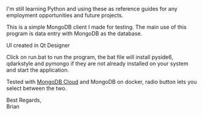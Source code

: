 I'm still learning Python and using these as reference guides for any employment opportunities and future projects.

This is a simple MongoDB client I made for testing. The main use of this program is data entry with MongoDB as the database.

UI created in Qt Designer

Click on run.bat to run the program, the bat file will install pyside6, qdarkstyle and pymongo if they are not already installed on your system and start the application.

Tested with [MongoDB Cloud](https://account.mongodb.com/account/login) and MongoDB on docker, radio button lets you select between the two.

Best Regards,<br/>
Brian
